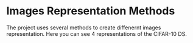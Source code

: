 # Images Representation Methods
The project uses several methods to create diffenernt images representation. Here you can see 4 representations of the CIFAR-10 DS.

